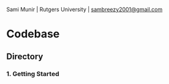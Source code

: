 Sami Munir | Rutgers University | sambreezy2001@gmail.com
# Codebase
## Directory
### 1. Getting Started